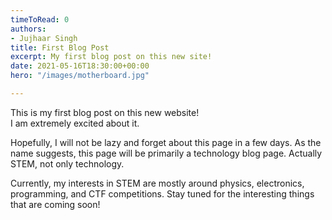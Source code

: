 ```yaml
---
timeToRead: 0
authors:
- Jujhaar Singh
title: First Blog Post
excerpt: My first blog post on this new site!
date: 2021-05-16T18:30:00+00:00
hero: "/images/motherboard.jpg"

---
```

This is my first blog post on this new website!  
I am extremely excited about it.

Hopefully, I will not be lazy and forget about this page in a few days. As the name suggests, this page will be primarily a technology blog page. Actually STEM, not only technology.

Currently, my interests in STEM are mostly around physics, electronics, programming, and CTF competitions. Stay tuned for the interesting things that are coming soon!